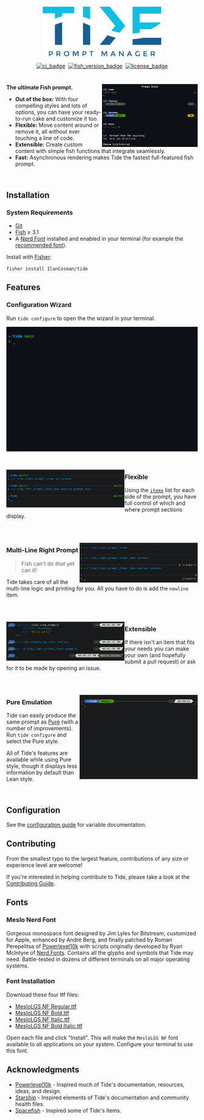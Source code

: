 <div align="center">

<img
   src="resources/images/logo.svg"
   alt="logo.svg"
   width="61.8%"
/>

[![ci_badge][]][actions] ​ [![fish_version_badge][]](#System-Requirements) ​ [![license_badge][]][license] <!-- 0 width spaces on this line -->

</div>

#

<img
   src="resources/images/header.png"
   alt="header.png"
   width="50%"
   align="right"
/>

**The ultimate Fish prompt.**

- **Out of the box:** With four compelling styles and lots of options, you can have your ready-to-run cake and customize it too.
- **Flexible:** Move content around or remove it, all without ever touching a line of code.
- **Extensible:** Create custom content with simple fish functions that integrate seamlessly.
- **Fast:** Asynchronous rendering makes Tide the fastest full-featured fish prompt.

<br clear="right">

## Installation

### System Requirements

- [Git][]
- [Fish][] ≥ 3.1
- A [Nerd Font][nerd fonts] installed and enabled in your terminal (for example the [recommended font](#fonts)).

Install with [Fisher][]:

```console
fisher install IlanCosman/tide
```

## Features

### Configuration Wizard

Run `tide configure` to open the the wizard in your terminal.

![configuration_wizard][]

<br>

<img
   src="resources/images/flexible.png"
   alt="flexible.png"
   width="61.8%"
   align="left"
/>

### Flexible

Using the [`items`][] list for each side of the prompt, you have full control of which and where prompt sections display.

<br clear="left"><br>

<img
   src="resources/images/multi-line_right_prompt.png"
   alt="multi-line_right_prompt.png"
   width="61.8%"
   align="right"
/>

### Multi-Line Right Prompt

> Fish can't do _that_ yet can it!

Tide takes care of all the multi-line logic and printing for you. All you have to do is add the `newline` item.

<br clear="right"><br>

<img
   src="resources/images/extensible.png"
   alt="extensible.png"
   width="61.8%"
   align="left"
/>

### Extensible

If there isn't an item that fits your needs you can make your own (and hopefully submit a pull request) or ask for it to be made by opening an issue.

<br clear="left"><br>

<img
   src="resources/animations/pure_emulation.gif"
   alt="pure_emulation.gif"
   width="61.8%"
   align="right"
/>

### Pure Emulation

Tide can easily produce the same prompt as [Pure][] (with a number of improvements). Run `tide configure` and select the Pure style.

All of Tide's features are available while using Pure style, though it displays less information by default than Lean style.

<br clear="right">

## Configuration

See the [configuration guide][] for variable documentation.

## Contributing

From the smallest typo to the largest feature, contributions of any size or experience level are welcome!

If you're interested in helping contribute to Tide, please take a look at the [Contributing Guide][].

## Fonts

### Meslo Nerd Font

Gorgeous monospace font designed by Jim Lyles for Bitstream, customized for Apple, enhanced by André Berg, and finally patched by Roman Perepelitsa of [Powerlevel10k][] with scripts originally developed by Ryan McIntyre of [Nerd Fonts][]. Contains all the glyphs and symbols that Tide may need. Battle-tested in dozens of different terminals on all major operating systems.

### Font Installation

Download these four ttf files:

- [MesloLGS NF Regular.ttf][]
- [MesloLGS NF Bold.ttf][]
- [MesloLGS NF Italic.ttf][]
- [MesloLGS NF Bold Italic.ttf][]

Open each file and click "Install". This will make the `MesloLGS NF` font available to all applications on your system. Configure your terminal to use this font.

## Acknowledgments

- [Powerlevel10k][] - Inspired much of Tide's documentation, resources, ideas, and design.
- [Starship][] - Inspired elements of Tide's documentation and community health files.
- [Spacefish][] - Inspired some of Tide's items.

[`items`]: docs/Configuration.md#Items
[actions]: https://github.com/IlanCosman/tide/actions
[ci_badge]: https://github.com/IlanCosman/tide/workflows/CI/badge.svg
[configuration guide]: docs/Configuration.md
[configuration_wizard]: resources/animations/configuration_wizard.gif
[contributing guide]: CONTRIBUTING.md
[fish_version_badge]: https://img.shields.io/badge/fish-3.1.0%2B-blue
[fish]: https://fishshell.com/
[fisher]: https://github.com/jorgebucaran/fisher
[git]: https://git-scm.com/
[license_badge]: https://img.shields.io/github/license/IlanCosman/tide
[license]: LICENSE.md
[meslolgs nf bold italic.ttf]: https://github.com/IlanCosman/tide/raw/main/resources/fonts/mesloLGS_NF_bold_italic.ttf
[meslolgs nf bold.ttf]: https://github.com/IlanCosman/tide/raw/main/resources/fonts/mesloLGS_NF_bold.ttf
[meslolgs nf italic.ttf]: https://github.com/IlanCosman/tide/raw/main/resources/fonts/mesloLGS_NF_italic.ttf
[meslolgs nf regular.ttf]: https://github.com/IlanCosman/tide/raw/main/resources/fonts/mesloLGS_NF_regular.ttf
[nerd fonts]: https://github.com/ryanoasis/nerd-fonts
[powerlevel10k]: https://github.com/romkatv/powerlevel10k/
[pure]: https://github.com/rafaelrinaldi/pure
[spacefish]: https://github.com/matchai/spacefish
[starship]: https://github.com/starship/starship

